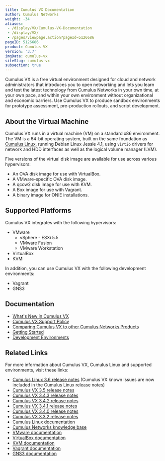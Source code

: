 ```yaml
---
title: Cumulus VX Documentation
author: Cumulus Networks
weight: -34
aliases:
 - /display/VX/Cumulus-VX-Documentation
 - /display/VX/
 - /pages/viewpage.action?pageId=5126686
pageID: 5126686
product: Cumulus VX
version: '3.7'
imgData: cumulus-vx
siteSlug: cumulus-vx
subsection: true
---
```

Cumulus VX is a free virtual environment designed for cloud and network
administrators that introduces you to open networking and lets you learn
and test the latest technology from Cumulus Networks in your own time,
at your own pace, and within your own environment without organizational
and economic barriers. Use Cumulus VX to produce sandbox environments
for prototype assessment, pre-production rollouts, and script
development.

## About the Virtual Machine

Cumulus VX runs in a virtual machine (VM) on a standard x86 environment.
The VM is a 64-bit operating system, built on the same foundation as
[Cumulus Linux](/cumulus-linux), running Debian Linux Jessie 4.1, using `virtio`
drivers for network and HDD interfaces as well as the logical volume manager (LVM).

Five versions of the virtual disk image are available for use across
various hypervisors:

- An OVA disk image for use with VirtualBox.
- A VMware-specific OVA disk image.
- A qcow2 disk image for use with KVM.
- A Box image for use with Vagrant.
- A binary image for ONIE installations.

## Supported Platforms

Cumulus VX integrates with the following hypervisors:

- VMware
  - vSphere - ESXi 5.5
  - VMware Fusion
  - VMware Workstation
- VirtualBox
- KVM

In addition, you can use Cumulus VX with the following development environments:

- Vagrant
- GNS3

## Documentation

- [What's New in Cumulus VX](/cumulus-vx/What's-New-in-Cumulus-VX)
- [Cumulus VX Support Policy](/cumulus-vx/Cumulus-VX-Support-Policy)
- [Comparing Cumulus VX to other Cumulus Networks Products](/cumulus-vx/Comparing-Cumulus-VX-to-other-Cumulus-Networks-Products)
- [Getting Started](/cumulus-vx/Getting-Started/)
- [Development Environments](/cumulus-vx/Development-Environments/)

## Related Links

For more information about Cumulus VX, Cumulus Linux and supported
environments, visit these links:

- [Cumulus Linux 3.6 release notes](https://support.cumulusnetworks.com/hc/en-us/articles/360003039873-Cumulus-Linux-3-6-Release-Notes)
    (Cumulus VX known issues are now included in the Cumulus Linux release notes)
- [Cumulus VX 3.5 release notes](https://support.cumulusnetworks.com/hc/en-us/articles/115015782767)
- [Cumulus VX 3.4.3 release notes](https://support.cumulusnetworks.com/hc/en-us/articles/115014868628-Cumulus-VX-3-4-3-Release-Notes)
- [Cumulus VX 3.4.2 release notes](https://support.cumulusnetworks.com/hc/en-us/articles/115013055568)
- [Cumulus VX 3.4.1 release notes](https://support.cumulusnetworks.com/hc/en-us/articles/115012374488-Cumulus-VX-3-4-1-Release-Notes)
- [Cumulus VX 3.4.0 release notes](https://support.cumulusnetworks.com/hc/en-us/articles/115011842507-Cumulus-VX-3-4-0-Release-Notes)
- [Cumulus VX 3.3.2 release notes](https://support.cumulusnetworks.com/hc/en-us/articles/115009425847-Cumulus-VX-3-3-2-Release-Notes)
- [Cumulus Linux documentation](/cumulus-linux)
- [Cumulus Networks knowledge base](https://support.cumulusnetworks.com/hc/en-us/)
- [VMware documentation](https://www.vmware.com/support/pubs/)
- [VirtualBox documentation](https://www.virtualbox.org/wiki/Documentation)
- [KVM documentation](http://www.linux-kvm.org/page/Documents)
- [Vagrant documentation](https://docs.vagrantup.com/v2/)
- [GNS3 documentation](http://docs.gns3.com/appliances/cumulus-vx.html)
